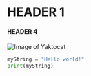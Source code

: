 # HEADER 1
#### HEADER 4
![Image of Yaktocat](https://octodex.github.com/images/yaktocat.png)

```python
myString = "Hello world!"
print(myString)
```
